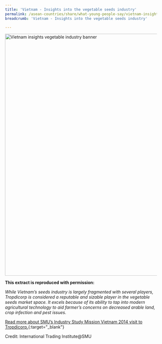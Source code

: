 ```yaml
---
title: 'Vietnam - Insights into the vegetable seeds industry'
permalink: /asean-countries/share/what-young-people-say/vietnam-insights-vegetable-industry/
breadcrumb: 'Vietnam - Insights into the vegetable seeds industry'

---
```



<img src="\images\asean-youngpeople\Vietnam-vegetable-seeds.jpg" alt="Vietnam insights vegetable industry banner" style="width:800px;" />

**This extract is reproduced with permission:**

*While Vietnam’s seeds industry is largely fragmented with several players, Tropdicorp is considered a reputable and sizable player in the vegetable seeds market space. It excels because of its ability to tap into modern agricultural technology to aid farmer’s concerns on decreased arable land, crop infection and pest issues.*

[Read more about SMU’s Industry Study Mission Vietnam 2014 visit to Tropdicorp.](/files/resources/ISM-Vietnam_compressed.pdf){:target="_blank"}

Credit: International Trading Institute@SMU

